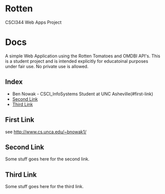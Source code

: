 # Rotten
CSCI344 Web Apps Project

# Docs
 
A simple Web Application using the Rotten Tomatoes and OMDBI API's.  This is a student project and is intended explicitly for educatoinal purposes under fair use.  No private use is allowed.
 
## Index
 
* Ben Nowak - CSCI_InfoSystems Student at UNC Asheville(#first-link)
* [Second Link](#second-link)
* [Third Link](#third-link)
 
## First Link
 
see http://www.cs.unca.edu/~bnowak1/
 
## Second Link
 
Some stuff goes here for the second link.
 
## Third Link
 
Some stuff goes here for the third link.
